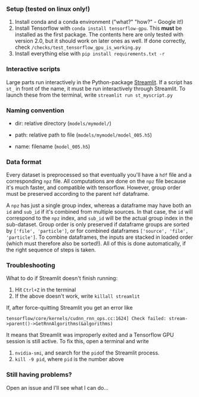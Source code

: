 ### Setup (tested on linux only!)
1. Install conda and a conda environment ("what?" "how?" - Google it!)
2. Install Tensorflow with `conda install tensorflow-gpu`. This **must** be installed as the first package. The contents
here are only tested with version 2.0, but it should work on later ones as well. If done correctly, check 
`/checks/test_tensorflow_gpu_is_working.py`
3. Install everything else with `pip install requirements.txt -r`

### Interactive scripts
Large parts run interactively in the Python-package [Streamlit](www.streamlit.io). If a script has `st_` in front of the
name, it must be run interactively through Streamlit. To launch these from the terminal, write `streamlit run st_myscript.py`

### Naming convention

* dir: relative directory (`models/mymodel/`)

* path: relative path to file (`models/mymodel/model_005.h5`)

* name: filename (`model_005.h5`)

### Data format
Every dataset is preprocessed so that eventually you'll have a `hdf` file and a corresponding `npz` file. All
computations are done on the `npz` file because it's much faster, and compatible with tensorflow. However, group order
must be preserved according to the parent `hdf` dataframe.

A `npz` has just a single group index, whereas a dataframe may have both an `id` and `sub_id` if it's combined
from multiple sources. In that case, the `id` will correspond to the `npz` index, and `sub_id` will be the actual
group index in the sub-dataset. Group order is only preserved if dataframe groups are sorted by `['file', 'particle']`, or
for combined dataframes `['source', 'file', 'particle']`. To combine dataframes, the inputs are stacked in loaded order
(which must therefore also be sorted!). All of this is done automatically, if the right sequence of steps is taken. 

### Troubleshooting
What to do if Streamlit doesn't finish running:

1. Hit `Ctrl+Z` in the terminal
2. If the above doesn't work, write `killall streamlit`

If, after force-quitting Streamlit you get an error like
````
tensorflow/core/kernels/cudnn_rnn_ops.cc:1624] Check failed: stream->parent()->GetRnnAlgorithms(&algorithms)
````
It means that Streamlit was improperly exited and a Tensorflow GPU session is still active.
To fix this, open a terminal and write
1. `nvidia-smi`, and search for the `pid`of the Streamlit process.
2. `kill -9 pid`, where `pid` is the number above


### Still having problems?
Open an issue and I'll see what I can do...